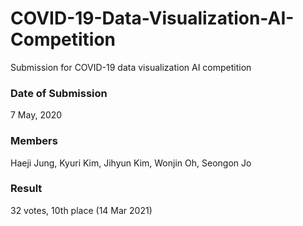 # COVID-19-Data-Visualization-AI-Competition
Submission for COVID-19 data visualization AI competition

### Date of Submission
7 May, 2020 <br>

### Members
Haeji Jung, Kyuri Kim, Jihyun Kim, Wonjin Oh, Seongon Jo<br>

### Result
32 votes, 10th place (14 Mar 2021)
